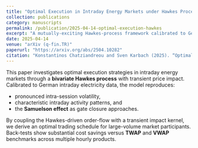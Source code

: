 ```yaml
---
title: "Optimal Execution in Intraday Energy Markets under Hawkes Processes with Transient Impact"
collection: publications
category: manuscripts
permalink: /publication/2025-04-14-optimal-execution-hawkes
excerpt: "A mutually‐exciting Hawkes-process framework calibrated to German intraday electricity data yields an optimal execution strategy that outperforms TWAP and VWAP across hourly products."
date: 2025-04-14
venue: "arXiv (q-fin.TR)"
paperurl: "https://arxiv.org/abs/2504.10282"
citation: "Konstantinos Chatziandreou and Sven Karbach (2025). “Optimal Execution in Intraday Energy Markets under Hawkes Processes with Transient Impact.” <i>arXiv</i>, arXiv:2504.10282."
---
```


This paper investigates optimal execution strategies in intraday energy markets through a **bivariate Hawkes process** with transient price impact. Calibrated to German intraday electricity data, the model reproduces:

* pronounced intra-session volatility,  
* characteristic intraday activity patterns, and  
* the **Samuelson effect** as gate closure approaches.

By coupling the Hawkes-driven order-flow with a transient impact kernel, we derive an optimal trading schedule for large-volume market participants. Back-tests show substantial cost savings versus **TWAP** and **VWAP** benchmarks across multiple hourly products.

<!-- 
*Add a `slidesurl:` or `codeurl:` field above if you later upload slides or a GitHub repo.* -->
